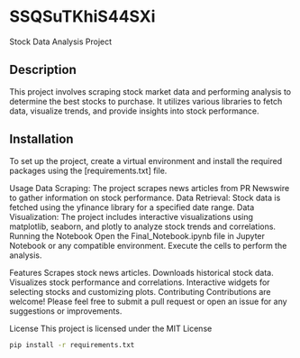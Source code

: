 # SSQSuTKhiS44SXi
Stock Data Analysis Project

## Description
This project involves scraping stock market data and performing analysis to determine the best stocks to purchase. It utilizes various libraries to fetch data, visualize trends, and provide insights into stock performance.

## Installation
To set up the project, create a virtual environment and install the required packages using the [requirements.txt] file.

Usage
Data Scraping: The project scrapes news articles from PR Newswire to gather information on stock performance.
Data Retrieval: Stock data is fetched using the yfinance library for a specified date range.
Data Visualization: The project includes interactive visualizations using matplotlib, seaborn, and plotly to analyze stock trends and correlations.
Running the Notebook
Open the Final_Notebook.ipynb file in Jupyter Notebook or any compatible environment. Execute the cells to perform the analysis.

Features
Scrapes stock news articles.
Downloads historical stock data.
Visualizes stock performance and correlations.
Interactive widgets for selecting stocks and customizing plots.
Contributing
Contributions are welcome! Please feel free to submit a pull request or open an issue for any suggestions or improvements.

License
This project is licensed under the MIT License

```bash
pip install -r requirements.txt
